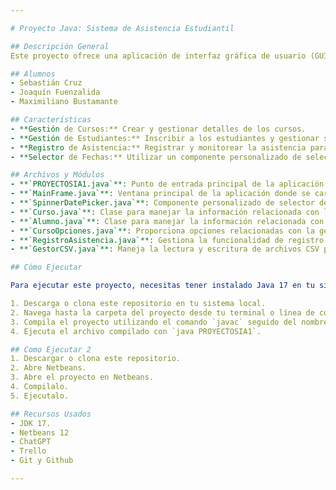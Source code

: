 ```yaml
---

# Proyecto Java: Sistema de Asistencia Estudiantil

## Descripción General
Este proyecto ofrece una aplicación de interfaz gráfica de usuario (GUI) basada en Java para la gestión de la asistencia estudiantil. Permite a los usuarios gestionar cursos, inscripciones de estudiantes y registros de asistencia, utilizando una combinación de archivos CSV para la gestión de datos y Java Swing para la interfaz de usuario.

## Alumnos 
- Sebastián Cruz
- Joaquín Fuenzalida
- Maximiliano Bustamante

## Características
- **Gestión de Cursos:** Crear y gestionar detalles de los cursos.
- **Gestión de Estudiantes:** Inscribir a los estudiantes y gestionar su información personal.
- **Registro de Asistencia:** Registrar y monitorear la asistencia para cada sesión de clase.
- **Selector de Fechas:** Utilizar un componente personalizado de selector de fechas para seleccionar fechas.

## Archivos y Módulos
- **`PROYECTOSIA1.java`**: Punto de entrada principal de la aplicación.
- **`MainFrame.java`**: Ventana principal de la aplicación donde se cargan diferentes paneles.
- **`SpinnerDatePicker.java`**: Componente personalizado de selector de fechas construido usando Java Swing.
- **`Curso.java`**: Clase para manejar la información relacionada con los cursos.
- **`Alumno.java`**: Clase para manejar la información relacionada con los estudiantes.
- **`CursoOpciones.java`**: Proporciona opciones relacionadas con la gestión de cursos.
- **`RegistroAsistencia.java`**: Gestiona la funcionalidad de registro de asistencia.
- **`GestorCSV.java`**: Maneja la lectura y escritura de archivos CSV para el almacenamiento de datos.

## Cómo Ejecutar

Para ejecutar este proyecto, necesitas tener instalado Java 17 en tu sistema. Sigue estos pasos:

1. Descarga o clona este repositorio en tu sistema local.
2. Navega hasta la carpeta del proyecto desde tu terminal o línea de comandos.
3. Compila el proyecto utilizando el comando `javac` seguido del nombre del archivo principal (por ejemplo, `javac PROYECTOSIA1.java`).
4. Ejecuta el archivo compilado con `java PROYECTOSIA1`.

## Como Ejecutar 2
1. Descargar o clona este repositorio.
2. Abre Netbeans.
3. Abre el proyecto en Netbeans.
4. Compilalo.
5. Ejecutalo.

## Recursos Usados
- JDK 17.
- Netbeans 12
- ChatGPT
- Trello
- Git y Github

---
```

